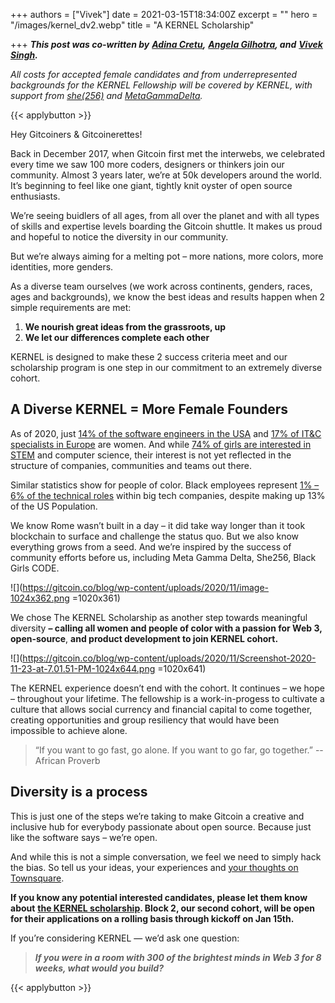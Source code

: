 +++
authors = ["Vivek"]
date = 2021-03-15T18:34:00Z
excerpt = ""
hero = "/images/kernel_dv2.webp"
title = "A KERNEL Scholarship"

+++
**_This post was co-written by_** [**_Adina Cretu_**](https://twitter.com/FragileEmpire)**_,_** [**_Angela Gilhotra_**](https://twitter.com/angelagilhotra)**_, and_** [**_Vivek Singh_**](https://twitter.com/vsinghdothings)**_._**

_All costs for accepted female candidates and from underrepresented backgrounds for the KERNEL Fellowship will be covered by KERNEL, with support from_ [_she(256)_](https://she256.org/) _and_ [_MetaGammaDelta_](https://metagammadelta.com/)_._

{{< applybutton >}}

Hey Gitcoiners & Gitcoinerettes!

Back in December 2017, when Gitcoin first met the interwebs, we celebrated every time we saw 100 more coders, designers or thinkers join our community. Almost 3 years later, we’re at 50k developers around the world. It’s beginning to feel like one giant, tightly knit oyster of open source enthusiasts.

We’re seeing buidlers of all ages, from all over the planet and with all types of skills and expertise levels boarding the Gitcoin shuttle. It makes us proud and hopeful to notice the diversity in our community.

But we’re always aiming for a melting pot – more nations, more colors, more identities, more genders.

As a diverse team ourselves (we work across continents, genders, races, ages and backgrounds), we know the best ideas and results happen when 2 simple requirements are met:

1. **We nourish great ideas from the grassroots, up**
2. **We let our differences complete each other**

KERNEL is designed to make these 2 success criteria meet and our scholarship program is one step in our commitment to an extremely diverse cohort.

## A Diverse **KERNEL = More Female Founders**

As of 2020, just [14% of the software engineers in the USA](https://builtin.com/women-tech/women-in-tech-workplace-statistics) and [17% of IT&C specialists in Europe](https://www.womentech.net/women-technology-statistics) are women. And while [74% of girls are interested in STEM](https://techcrunch.com/2016/05/10/the-lack-of-women-in-tech-is-more-than-a-pipeline-problem) and computer science, their interest is not yet reflected in the structure of companies, communities and teams out there.

Similar statistics show for people of color. Black employees represent [1% – 6% of the technical roles](https://www.wired.com/story/five-years-tech-diversity-reports-little-progress/) within big tech companies, despite making up 13% of the US Population.

We know Rome wasn’t built in a day – it did take way longer than it took blockchain to surface and challenge the status quo. But we also know everything grows from a seed. And we’re inspired by the success of community efforts before us, including Meta Gamma Delta, She256, Black Girls CODE.

![](https://gitcoin.co/blog/wp-content/uploads/2020/11/image-1024x362.png =1020x361)

We chose The KERNEL Scholarship as another step towards meaningful diversity **– calling all women and people of color with a passion for Web 3, open-source**, **and product development to join KERNEL cohort.**

![](https://gitcoin.co/blog/wp-content/uploads/2020/11/Screenshot-2020-11-23-at-7.01.51-PM-1024x644.png =1020x641)

The KERNEL experience doesn’t end with the cohort. It continues – we hope – throughout your lifetime. The fellowship is a work-in-progess to cultivate a culture that allows social currency and financial capital to come together, creating opportunities and group resiliency that would have been impossible to achieve alone.

> “If you want to go fast, go alone. If you want to go far, go together.” -- African Proverb

## **Diversity is a process**

This is just one of the steps we’re taking to make Gitcoin a creative and inclusive hub for everybody passionate about open source. Because just like the software says – we’re open.

And while this is not a simple conversation, we feel we need to simply hack the bias. So tell us your ideas, your experiences and [your thoughts on Townsquare](https://gitcoin.co/townsquare).

**If you know any potential interested candidates, please let them know about** [**the KERNEL scholarship**](http://apply.kernel.community/)**. Block 2, our second cohort, will be open for their applications on a rolling basis through kickoff on Jan 15th.**

If you’re considering KERNEL — we’d ask one question:

> **_If you were in a room with 300 of the brightest minds in Web 3 for 8 weeks, what would you build?_**

{{< applybutton >}}